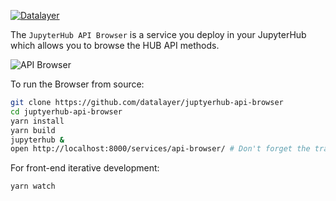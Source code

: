 [![Datalayer](http://datalayer.io/enterprise/img/logo-datalayer-horizontal.png)](http://datalayer.io)

The `JupyterHub API Browser` is a service you deploy in your JupyterHub which allows you to browse the HUB API methods.

![API Browser](https://raw.githubusercontent.com/datalayer/jupyterhub-api-browser/master/doc/img/api-browser.png "API Browser")

To run the Browser from source:

```bash
git clone https://github.com/datalayer/juptyerhub-api-browser
cd juptyerhub-api-browser
yarn install
yarn build
jupyterhub &
open http://localhost:8000/services/api-browser/ # Don't forget the trailing slash...
```

For front-end iterative development:

```bash
yarn watch
```
